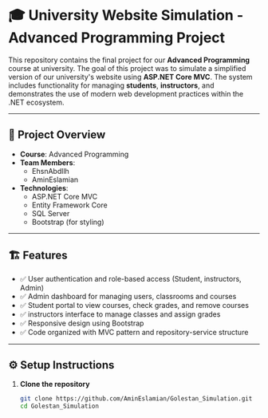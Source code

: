 # 🎓 University Website Simulation - Advanced Programming Project

This repository contains the final project for our **Advanced Programming** course at university. The goal of this project was to simulate a simplified version of our university's website using **ASP.NET Core MVC**. The system includes functionality for managing **students**, **instructors**, and demonstrates the use of modern web development practices within the .NET ecosystem.

---

## 🧠 Project Overview

- **Course**: Advanced Programming  
- **Team Members**:  
  - EhsnAbdllh
  - AminEslamian
- **Technologies**:  
  - ASP.NET Core MVC  
  - Entity Framework Core  
  - SQL Server
  - Bootstrap (for styling)

---

## 🏗️ Features

- ✅ User authentication and role-based access (Student, instructors, Admin)  
- ✅ Admin dashboard for managing users, classrooms and courses
- ✅ Student portal to view courses, check grades, and remove courses
- ✅ instructors interface to manage classes and assign grades 
- ✅ Responsive design using Bootstrap  
- ✅ Code organized with MVC pattern and repository-service structure  

---

## ⚙️ Setup Instructions

1. **Clone the repository**  
   ```bash
   git clone https://github.com/AminEslamian/Golestan_Simulation.git
   cd Golestan_Simulation
